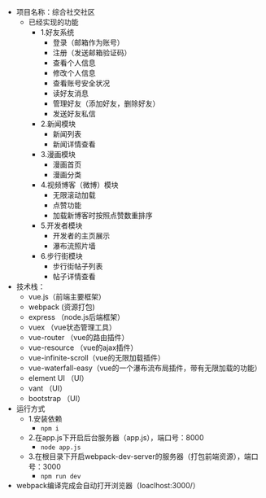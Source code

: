 - 项目名称：综合社交社区
  - 已经实现的功能
    - 1.好友系统
      - 登录（邮箱作为账号）
      - 注册（发送邮箱验证码）
      - 查看个人信息
      - 修改个人信息
      - 查看账号安全状况
      - 读好友消息
      - 管理好友（添加好友，删除好友）
      - 发送好友私信
    - 2.新闻模块
      - 新闻列表
      - 新闻详情查看
    - 3.漫画模块
      - 漫画首页
      - 漫画分类
    - 4.视频博客（微博）模块
      - 无限滚动加载
      - 点赞功能
      - 加载新博客时按照点赞数重排序
    - 5.开发者模块
      - 开发者的主页展示
      - 瀑布流照片墙
    - 6.步行街模块
      - 步行街帖子列表
      - 帖子详情查看
- 技术栈：
  - vue.js（前端主要框架）
  - webpack (资源打包)
  - express （node.js后端框架）
  - vuex （vue状态管理工具）
  - vue-router （vue的路由插件）
  - vue-resource （vue的ajax插件）
  - vue-infinite-scroll（vue的无限加载插件）
  - vue-waterfall-easy（vue的一个瀑布流布局插件，带有无限加载的功能）
  - element UI （UI）
  - vant （UI）
  - bootstrap （UI）
- 运行方式
  - 1.安装依赖
    - ```npm i  ```
  - 2.在app.js下开启后台服务器（app.js），端口号：8000
    - ```node app.js ```
  - 3.在根目录下开启webpack-dev-server的服务器（打包前端资源），端口号：3000
    - ```npm run dev ```
- webpack编译完成会自动打开浏览器（loaclhost:3000/）
    
  
    
